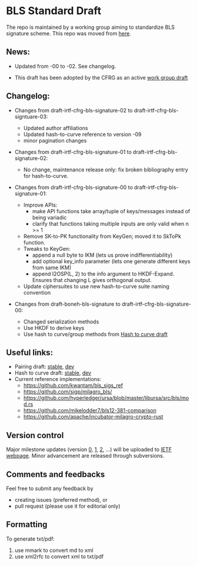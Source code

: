 # BLS Standard Draft

The repo is maintained by a working group aiming to standardize BLS signature scheme.
This repo was moved from [here](https://github.com/pairingwg/bls_standard).

## News:

* Updated from -00 to -02. See changelog.

* This draft has been adopted by the CFRG as an active [work group draft](https://tools.ietf.org/html/draft-irtf-cfrg-bls-signature-02)

## Changelog:
* Changes from draft-irtf-cfrg-bls-signature-02 to draft-irtf-cfrg-bls-signtuare-03:
  * Updated author affiliations
  * Updated hash-to-curve reference to version -09
  * minor pagination changes

* Changes from draft-irtf-cfrg-bls-signature-01 to draft-irtf-cfrg-bls-signature-02:
  * No change, maintenance release only: fix broken bibliography entry for hash-to-curve.

* Changes from draft-irtf-cfrg-bls-signature-00 to draft-irtf-cfrg-bls-signature-01:
  * Improve APIs:
    * make API functions take array/tuple of keys/messages instead of being variadic
    * clarify that functions taking multiple inputs are only valid when n >= 1
  * Remove SK-to-PK functionality from KeyGen; moved it to SkToPk function.
  * Tweaks to KeyGen:
    * append a null byte to IKM (lets us prove indifferentiability)
    * add optional key_info parameter (lets one generate different keys from same IKM)
    * append I2OSP(L, 2) to the info argument to HKDF-Expand. Ensures that changing L gives orthogonal output.
  * Update ciphersuites to use new hash-to-curve suite naming convention

* Changes from draft-boneh-bls-signature to draft-irtf-cfrg-bls-signature-00:
  * Changed serialization methods
  * Use HKDF to derive keys
  * Use hash to curve/group methods from [Hash to curve draft](https://tools.ietf.org/html/draft-irtf-cfrg-hash-to-curve-04)

## Useful links:
* Pairing draft: [stable](https://datatracker.ietf.org/doc/draft-irtf-cfrg-pairing-friendly-curves/), [dev](https://github.com/pairingwg/pfc_standard)
* Hash to curve draft: [stable](https://tools.ietf.org/html/draft-irtf-cfrg-hash-to-curve/), [dev](https://github.com/cfrg/draft-irtf-cfrg-hash-to-curve)
* Current reference implementations:
  * https://github.com/kwantam/bls_sigs_ref
  * https://github.com/sigp/milagro_bls/
  * https://github.com/hyperledger/ursa/blob/master/libursa/src/bls/mod.rs
  * https://github.com/mikelodder7/bls12-381-comparison
  * https://github.com/apache/incubator-milagro-crypto-rust


## Version control

Major milestone updates (version [0](https://tools.ietf.org/html/draft-irtf-cfrg-bls-signature-00), [1](https://tools.ietf.org/html/draft-irtf-cfrg-bls-signature-01), [2](https://tools.ietf.org/html/draft-irtf-cfrg-bls-signature-02), ...)
will be uploaded to [IETF webpage](https://datatracker.ietf.org/doc/draft-irtf-cfrg-bls-signature).
Minor advancement are released through subversions.

## Comments and feedbacks
Feel free to submit any feedback by
* creating issues (preferred method), or
* pull request (please use it for editorial only)

## Formatting
To generate txt/pdf:
1. use mmark to convert md to xml
2. use xml2rfc to convert xml to txt/pdf
